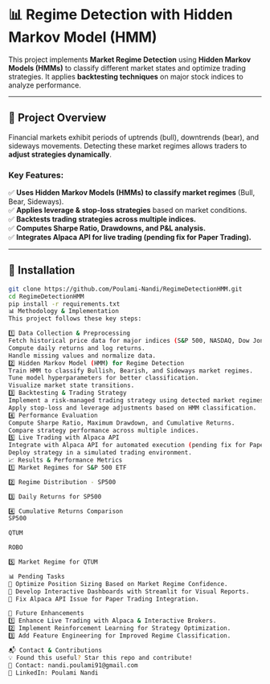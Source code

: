 # 📊 Regime Detection with Hidden Markov Model (HMM)

This project implements **Market Regime Detection** using **Hidden Markov Models (HMMs)** to classify different market states and optimize trading strategies. It applies **backtesting techniques** on major stock indices to analyze performance.

---

## 🚀 **Project Overview**
Financial markets exhibit periods of uptrends (bull), downtrends (bear), and sideways movements. Detecting these market regimes allows traders to **adjust strategies dynamically**.

### **Key Features:**
✅ **Uses Hidden Markov Models (HMMs) to classify market regimes** (Bull, Bear, Sideways).  
✅ **Applies leverage & stop-loss strategies** based on market conditions.  
✅ **Backtests trading strategies across multiple indices.**  
✅ **Computes Sharpe Ratio, Drawdowns, and P&L analysis.**  
✅ **Integrates Alpaca API for live trading (pending fix for Paper Trading).**  

---

## 🔧 **Installation**
```bash
git clone https://github.com/Poulami-Nandi/RegimeDetectionHMM.git
cd RegimeDetectionHMM
pip install -r requirements.txt
📊 Methodology & Implementation
This project follows these key steps:

1️⃣ Data Collection & Preprocessing
Fetch historical price data for major indices (S&P 500, NASDAQ, Dow Jones).
Compute daily returns and log returns.
Handle missing values and normalize data.
2️⃣ Hidden Markov Model (HMM) for Regime Detection
Train HMM to classify Bullish, Bearish, and Sideways market regimes.
Tune model hyperparameters for better classification.
Visualize market state transitions.
3️⃣ Backtesting & Trading Strategy
Implement a risk-managed trading strategy using detected market regimes.
Apply stop-loss and leverage adjustments based on HMM classification.
4️⃣ Performance Evaluation
Compute Sharpe Ratio, Maximum Drawdown, and Cumulative Returns.
Compare strategy performance across multiple indices.
5️⃣ Live Trading with Alpaca API
Integrate with Alpaca API for automated execution (pending fix for Paper Trading).
Deploy strategy in a simulated trading environment.
📈 Results & Performance Metrics
1️⃣ Market Regimes for S&P 500 ETF

2️⃣ Regime Distribution - SP500

3️⃣ Daily Returns for SP500

4️⃣ Cumulative Returns Comparison
SP500

QTUM

ROBO

5️⃣ Market Regime for QTUM

📊 Pending Tasks
🔹 Optimize Position Sizing Based on Market Regime Confidence.
🔹 Develop Interactive Dashboards with Streamlit for Visual Reports.
🔹 Fix Alpaca API Issue for Paper Trading Integration.

🎯 Future Enhancements
1️⃣ Enhance Live Trading with Alpaca & Interactive Brokers.
2️⃣ Implement Reinforcement Learning for Strategy Optimization.
3️⃣ Add Feature Engineering for Improved Regime Classification.

📬 Contact & Contributions
💡 Found this useful? Star this repo and contribute!
📧 Contact: nandi.poulami91@gmail.com
📌 LinkedIn: Poulami Nandi
